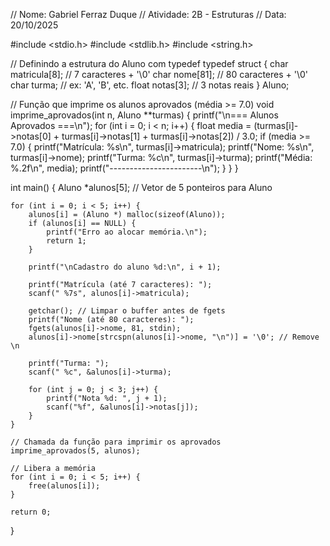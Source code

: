// Nome: Gabriel Ferraz Duque
// Atividade: 2B - Estruturas
// Data: 20/10/2025

#include <stdio.h>
#include <stdlib.h>
#include <string.h>

// Definindo a estrutura do Aluno com typedef
typedef struct {
    char matricula[8];   // 7 caracteres + '\0'
    char nome[81];       // 80 caracteres + '\0'
    char turma;          // ex: 'A', 'B', etc.
    float notas[3];      // 3 notas reais
} Aluno;

// Função que imprime os alunos aprovados (média >= 7.0)
void imprime_aprovados(int n, Aluno **turmas) {
    printf("\n=== Alunos Aprovados ===\n");
    for (int i = 0; i < n; i++) {
        float media = (turmas[i]->notas[0] + turmas[i]->notas[1] + turmas[i]->notas[2]) / 3.0;
        if (media >= 7.0) {
            printf("Matrícula: %s\n", turmas[i]->matricula);
            printf("Nome: %s\n", turmas[i]->nome);
            printf("Turma: %c\n", turmas[i]->turma);
            printf("Média: %.2f\n", media);
            printf("-----------------------\n");
        }
    }
}

int main() {
    Aluno *alunos[5];  // Vetor de 5 ponteiros para Aluno

    for (int i = 0; i < 5; i++) {
        alunos[i] = (Aluno *) malloc(sizeof(Aluno));
        if (alunos[i] == NULL) {
            printf("Erro ao alocar memória.\n");
            return 1;
        }

        printf("\nCadastro do aluno %d:\n", i + 1);

        printf("Matrícula (até 7 caracteres): ");
        scanf(" %7s", alunos[i]->matricula);

        getchar(); // Limpar o buffer antes de fgets
        printf("Nome (até 80 caracteres): ");
        fgets(alunos[i]->nome, 81, stdin);
        alunos[i]->nome[strcspn(alunos[i]->nome, "\n")] = '\0'; // Remove \n

        printf("Turma: ");
        scanf(" %c", &alunos[i]->turma);

        for (int j = 0; j < 3; j++) {
            printf("Nota %d: ", j + 1);
            scanf("%f", &alunos[i]->notas[j]);
        }
    }

    // Chamada da função para imprimir os aprovados
    imprime_aprovados(5, alunos);

    // Libera a memória
    for (int i = 0; i < 5; i++) {
        free(alunos[i]);
    }

    return 0;
}
